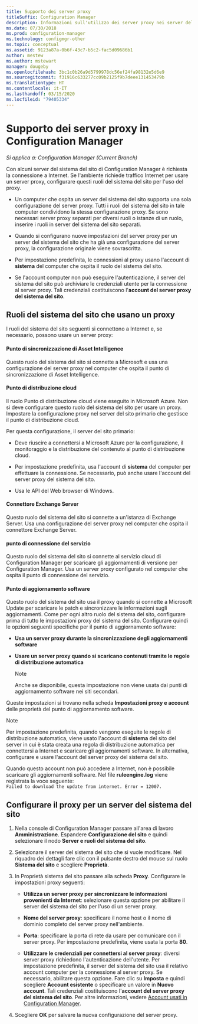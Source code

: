 ```yaml
---
title: Supporto dei server proxy
titleSuffix: Configuration Manager
description: Informazioni sull'utilizzo dei server proxy nei server del sistema del sito di Configuration Manager.
ms.date: 07/30/2018
ms.prod: configuration-manager
ms.technology: configmgr-other
ms.topic: conceptual
ms.assetid: 9123a87a-0b6f-43c7-b5c2-fac5d09686b1
author: mestew
ms.author: mstewart
manager: dougeby
ms.openlocfilehash: 3bc1c0b26a9d5799978dc56ef24fa98132e5d6e9
ms.sourcegitcommit: f31916c633277cc09b2125f9b7deee131453479b
ms.translationtype: HT
ms.contentlocale: it-IT
ms.lasthandoff: 03/15/2020
ms.locfileid: "79405334"
---
```

# <a name="proxy-server-support-in-configuration-manager"></a>Supporto dei server proxy in Configuration Manager

*Si applica a: Configuration Manager (Current Branch)*

Con alcuni server del sistema del sito di Configuration Manager è richiesta la connessione a Internet. Se l'ambiente richiede traffico Internet per usare un server proxy, configurare questi ruoli del sistema del sito per l'uso del proxy.  

-   Un computer che ospita un server del sistema del sito supporta una sola configurazione del server proxy. Tutti i ruoli del sistema del sito in tale computer condividono la stessa configurazione proxy. Se sono necessari server proxy separati per diversi ruoli o istanze di un ruolo, inserire i ruoli in server del sistema del sito separati.  

-   Quando si configurano nuove impostazioni del server proxy per un server del sistema del sito che ha già una configurazione del server proxy, la configurazione originale viene sovrascritta.  

-   Per impostazione predefinita, le connessioni al proxy usano l'account di **sistema** del computer che ospita il ruolo del sistema del sito.  

-   Se l'account computer non può eseguire l'autenticazione, il server del sistema del sito può archiviare le credenziali utente per la connessione al server proxy. Tali credenziali costituiscono l'**account del server proxy del sistema del sito**.  



## <a name="site-system-roles-that-use-a-proxy"></a>Ruoli del sistema del sito che usano un proxy

I ruoli del sistema del sito seguenti si connettono a Internet e, se necessario, possono usare un server proxy:  


#### <a name="asset-intelligence-synchronization-point"></a>Punto di sincronizzazione di Asset Intelligence
Questo ruolo del sistema del sito si connette a Microsoft e usa una configurazione del server proxy nel computer che ospita il punto di sincronizzazione di Asset Intelligence.  


#### <a name="cloud-distribution-point"></a>Punto di distribuzione cloud
Il ruolo Punto di distribuzione cloud viene eseguito in Microsoft Azure. Non si deve configurare questo ruolo del sistema del sito per usare un proxy. Impostare la configurazione proxy nel server del sito primario che gestisce il punto di distribuzione cloud.  

Per questa configurazione, il server del sito primario:  

-   Deve riuscire a connettersi a Microsoft Azure per la configurazione, il monitoraggio e la distribuzione del contenuto al punto di distribuzione cloud.  

-   Per impostazione predefinita, usa l'account di **sistema** del computer per effettuare la connessione. Se necessario, può anche usare l'account del server proxy del sistema del sito.  

-   Usa le API del Web browser di Windows.  


#### <a name="exchange-server-connector"></a>Connettore Exchange Server
Questo ruolo del sistema del sito si connette a un'istanza di Exchange Server. Usa una configurazione del server proxy nel computer che ospita il connettore Exchange Server.  


#### <a name="service-connection-point"></a>punto di connessione del servizio
Questo ruolo del sistema del sito si connette al servizio cloud di Configuration Manager per scaricare gli aggiornamenti di versione per Configuration Manager. Usa un server proxy configurato nel computer che ospita il punto di connessione del servizio.  


#### <a name="software-update-point"></a>Punto di aggiornamento software
Questo ruolo del sistema del sito usa il proxy quando si connette a Microsoft Update per scaricare le patch e sincronizzare le informazioni sugli aggiornamenti. Come per ogni altro ruolo del sistema del sito, configurare prima di tutto le impostazioni proxy del sistema del sito. Configurare quindi le opzioni seguenti specifiche per il punto di aggiornamento software:  

-   **Usa un server proxy durante la sincronizzazione degli aggiornamenti software**  

-   **Usare un server proxy quando si scaricano contenuti tramite le regole di distribuzione automatica**  

    > [!Note]  
    > Anche se disponibile, questa impostazione non viene usata dai punti di aggiornamento software nei siti secondari.  

Queste impostazioni si trovano nella scheda **Impostazioni proxy e account** delle proprietà del punto di aggiornamento software.  

> [!NOTE]  
>  Per impostazione predefinita, quando vengono eseguite le regole di distribuzione automatica, viene usato l'account di **sistema** del sito del server in cui è stata creata una regola di distribuzione automatica per connettersi a Internet e scaricare gli aggiornamenti software. In alternativa, configurare e usare l'account del server proxy del sistema del sito. 
>   
>  Quando questo account non può accedere a Internet, non è possibile scaricare gli aggiornamenti software. Nel file **ruleengine.log** viene registrata la voce seguente:  
> `Failed to download the update from internet. Error = 12007.`  



## <a name="configure-the-proxy-for-a-site-system-server"></a>Configurare il proxy per un server del sistema del sito  

1.  Nella console di Configuration Manager passare all'area di lavoro **Amministrazione**. Espandere **Configurazione del sito** e quindi selezionare il nodo **Server e ruoli del sistema del sito**.  

2.  Selezionare il server del sistema del sito che si vuole modificare. Nel riquadro dei dettagli fare clic con il pulsante destro del mouse sul ruolo **Sistema del sito** e scegliere **Proprietà**.  

3.  In Proprietà sistema del sito passare alla scheda **Proxy**. Configurare le impostazioni proxy seguenti:  

    - **Utilizza un server proxy per sincronizzare le informazioni provenienti da Internet**: selezionare questa opzione per abilitare il server del sistema del sito per l'uso di un server proxy.  

    - **Nome del server proxy**: specificare il nome host o il nome di dominio completo del server proxy nell'ambiente.  

    - **Porta**: specificare la porta di rete da usare per comunicare con il server proxy. Per impostazione predefinita, viene usata la porta **80**.  

    - **Utilizzare le credenziali per connettersi al server proxy**: diversi server proxy richiedono l'autenticazione dell'utente. Per impostazione predefinita, il server del sistema del sito usa il relativo account computer per la connessione al server proxy. Se necessario, abilitare questa opzione. Fare clic su **Imposta** e quindi scegliere **Account esistente** o specificare un valore in **Nuovo account**. Tali credenziali costituiscono l'**account del server proxy del sistema del sito**.  Per altre informazioni, vedere [Account usati in Configuration Manager](/sccm/core/plan-design/hierarchy/accounts).  

4.  Scegliere **OK** per salvare la nuova configurazione del server proxy.  
